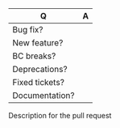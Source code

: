 | Q              | A |
|----------------|---|
| Bug fix?       |   |
| New feature?   |   |
| BC breaks?     |   |
| Deprecations?  |   |
| Fixed tickets? |   |
| Documentation? |   |

Description for the pull request

